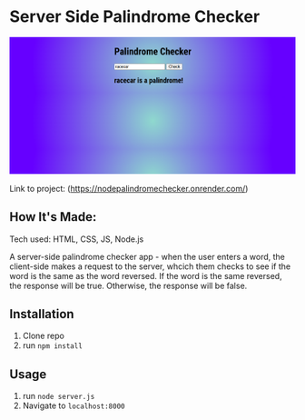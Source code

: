 # Server Side Palindrome Checker

![Thumbnail](css/assets/thumbnail.png)

Link to project: (https://nodepalindromechecker.onrender.com/)


## How It's Made:
Tech used: HTML, CSS, JS, Node.js

A server-side palindrome checker app - when the user enters a word, the client-side makes a request to the server, whcich them checks to see if the word is the same as the word reversed. If the word is the same reversed, the response will be true. Otherwise, the response will be false.

## Installation

1. Clone repo
2. run `npm install`

## Usage

1. run `node server.js`
2. Navigate to `localhost:8000`




